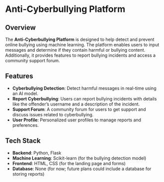 # Anti-Cyberbullying Platform

## Overview

The **Anti-Cyberbullying Platform** is designed to help detect and prevent online bullying using machine learning. The platform enables users to input messages and determine if they contain harmful or bullying content. Additionally, it provides features to report bullying incidents and access a community support forum.

## Features

- **Cyberbullying Detection**: Detect harmful messages in real-time using an AI model.
- **Report Cyberbullying**: Users can report bullying incidents with details like the offender’s username and a description of the incident.
- **Support Forum**: A community forum for users to get support and discuss issues related to cyberbullying.
- **User Profile**: Personalized user profiles to manage reports and preferences.

## Tech Stack

- **Backend**: Python, Flask
- **Machine Learning**: Scikit-learn (for the bullying detection model)
- **Frontend**: HTML, CSS (for the landing page and forms)
- **Database**: None (for now; future plans could include a database for storing reports)
  
